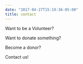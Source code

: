 ```yaml
---
date: "2017-04-27T15:19:36-05:00"
title: contact
---
```


Want to be a Volunteer?

Want to donate something? 

Become a donor? 

Contact us!

